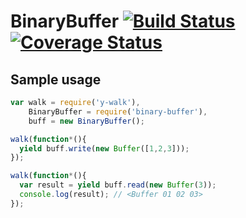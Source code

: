 # BinaryBuffer [![Build Status][ci-img]][ci-url] [![Coverage Status][cover-img]][cover-url]

## Sample usage

```javascript
var walk = require('y-walk'),
    BinaryBuffer = require('binary-buffer'),
    buff = new BinaryBuffer();

walk(function*(){
  yield buff.write(new Buffer([1,2,3]));
});

walk(function*(){
  var result = yield buff.read(new Buffer(3));
  console.log(result); // <Buffer 01 02 03>
});
```

[ci-img]: https://circleci.com/gh/manvalls/binary-buffer.svg?style=shield
[ci-url]: https://circleci.com/gh/manvalls/binary-buffer
[cover-img]: https://coveralls.io/repos/manvalls/binary-buffer/badge.svg?branch=master&service=github
[cover-url]: https://coveralls.io/github/manvalls/binary-buffer?branch=master
